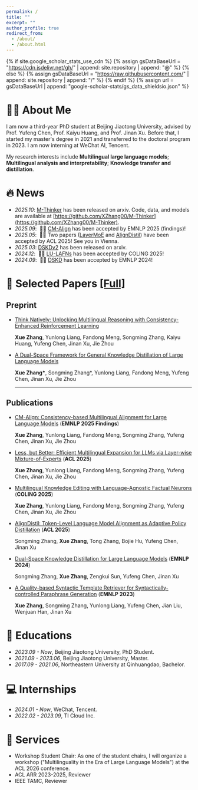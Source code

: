 ```yaml
---
permalink: /
title: ""
excerpt: ""
author_profile: true
redirect_from: 
  - /about/
  - /about.html
---
```


{% if site.google_scholar_stats_use_cdn %}
{% assign gsDataBaseUrl = "https://cdn.jsdelivr.net/gh/" | append: site.repository | append: "@" %}
{% else %}
{% assign gsDataBaseUrl = "https://raw.githubusercontent.com/" | append: site.repository | append: "/" %}
{% endif %}
{% assign url = gsDataBaseUrl | append: "google-scholar-stats/gs_data_shieldsio.json" %}

<span class='anchor' id='about-me'></span>

# 👨‍💻 About Me
I am now a third-year PhD student at Beijing Jiaotong University, advised by Prof. Yufeng Chen, Prof. Kaiyu Huang, and Prof. Jinan Xu. Before that, I started my master's degree in 2021 and transferred to the doctoral program in 2023. I am now interning at WeChat AI, Tencent.

My research interests include **Multilingual large language models**; **Multilingual analysis and interpretability**; **Knowledge transfer and distillation**.


# 🔥 News
- *2025.10*: [M-Thinker](https://arxiv.org/abs/2510.07300) has been released on arxiv. Code, data, and models are available at [https://github.com/XZhang00/M-Thinker](https://github.com/XZhang00/M-Thinker).
- *2025.09*: &nbsp;🎉🎉 [CM-Align](https://arxiv.org/abs/2509.08541) has been accepted by EMNLP 2025 (findings)!
- *2025.05*: &nbsp;🎉🎉 Two papers ([LayerMoE](https://arxiv.org/abs/2505.22582) and [AlignDistil](https://arxiv.org/abs/2503.02832)) have been accepted by ACL 2025! See you in Vienna. 
- *2025.03*: [DSKDv2](https://arxiv.org/abs/2504.11426) has been released on arxiv.
- *2024.12*: &nbsp;🎉🎉 [LU-LAFNs](https://arxiv.org/abs/2406.16416) has been accepted by COLING 2025! 
- *2024.09*: &nbsp;🎉🎉 [DSKD](https://arxiv.org/abs/2406.17328) has been accepted by EMNLP 2024! 

# 📝 Selected Papers [[Full]](https://scholar.google.com.hk/citations?user=rh-QHwQAAAAJ&hl=zh-CN)

<!-- <div class='paper-box'><div class='paper-box-image'><div><div class="badge">CVPR 2016</div><img src='images/500x300.png' alt="sym" width="100%"></div></div> -->
<!-- <div class='paper-box-text' markdown="1"> -->
## Preprint
- [Think Natively: Unlocking Multilingual Reasoning with Consistency-Enhanced Reinforcement Learning](https://arxiv.org/abs/2510.07300)

  **Xue Zhang**, Yunlong Liang, Fandong Meng, Songming Zhang, Kaiyu Huang, Yufeng Chen, Jinan Xu, Jie Zhou

- [A Dual-Space Framework for General Knowledge Distillation of Large Language Models](https://arxiv.org/abs/2504.11426)

  **Xue Zhang\***, Songming Zhang*, Yunlong Liang, Fandong Meng, Yufeng Chen, Jinan Xu, Jie Zhou

  ---

## Publications
- [CM-Align: Consistency-based Multilingual Alignment for Large Language Models](https://arxiv.org/abs/2509.08541) (**EMNLP 2025 Findings**)

  **Xue Zhang**, Yunlong Liang, Fandong Meng, Songming Zhang, Yufeng Chen, Jinan Xu, Jie Zhou

- [Less, but Better: Efficient Multilingual Expansion for LLMs via Layer-wise Mixture-of-Experts](https://arxiv.org/abs/2505.22582) (**ACL 2025**)

  **Xue Zhang**, Yunlong Liang, Fandong Meng, Songming Zhang, Yufeng Chen, Jinan Xu, Jie Zhou

- [Multilingual Knowledge Editing with Language-Agnostic Factual Neurons](https://arxiv.org/abs/2406.16416) (**COLING 2025**)

  **Xue Zhang**, Yunlong Liang, Fandong Meng, Songming Zhang, Yufeng Chen, Jinan Xu, Jie Zhou

- [AlignDistil: Token-Level Language Model Alignment as Adaptive Policy Distillation](https://arxiv.org/abs/2503.02832) (**ACL 2025**)

  Songming Zhang, **Xue Zhang**, Tong Zhang, Bojie Hu, Yufeng Chen, Jinan Xu

- [Dual-Space Knowledge Distillation for Large Language Models](https://arxiv.org/abs/2406.17328) (**EMNLP 2024**)

  Songming Zhang, **Xue Zhang**, Zengkui Sun, Yufeng Chen, Jinan Xu

- [A Quality-based Syntactic Template Retriever for Syntactically-controlled Paraphrase Generation](https://arxiv.org/abs/2310.13262) (**EMNLP 2023**)

  **Xue Zhang**, Songming Zhang, Yunlong Liang, Yufeng Chen, Jian Liu, Wenjuan Han, Jinan Xu


<!-- [**Project**](https://scholar.google.com/citations?view_op=view_citation&hl=zh-CN&user=DhtAFkwAAAAJ&citation_for_view=DhtAFkwAAAAJ:ALROH1vI_8AC) <strong><span class='show_paper_citations' data='DhtAFkwAAAAJ:ALROH1vI_8AC'></span></strong>
- Lorem ipsum dolor sit amet, consectetur adipiscing elit. Vivamus ornare aliquet ipsum, ac tempus justo dapibus sit amet. 
</div>
</div> -->

<!-- - [Lorem ipsum dolor sit amet, consectetur adipiscing elit. Vivamus ornare aliquet ipsum, ac tempus justo dapibus sit amet](https://github.com), A, B, C, **CVPR 2020** -->


# 📖 Educations
- *2023.09 - Now*, Beijing Jiaotong University, PhD Student. 
- *2021.09 - 2023.06*, Beijing Jiaotong University, Master.
- *2017.09 - 2021.06*, Northeastern University at Qinhuangdao, Bachelor. 


# 💻 Internships
- *2024.01 - Now*, WeChat, Tencent.
- *2022.02 - 2023.09*, TI Cloud Inc.

# 🔖 Services
- Workshop Student Chair: As one of the student chairs, I will organize a workshop ("Multilinguality in the Era of Large Language Models") at the ACL 2026 conference.
- ACL ARR 2023-2025, Reviewer
- IEEE TAMC, Reviewer

